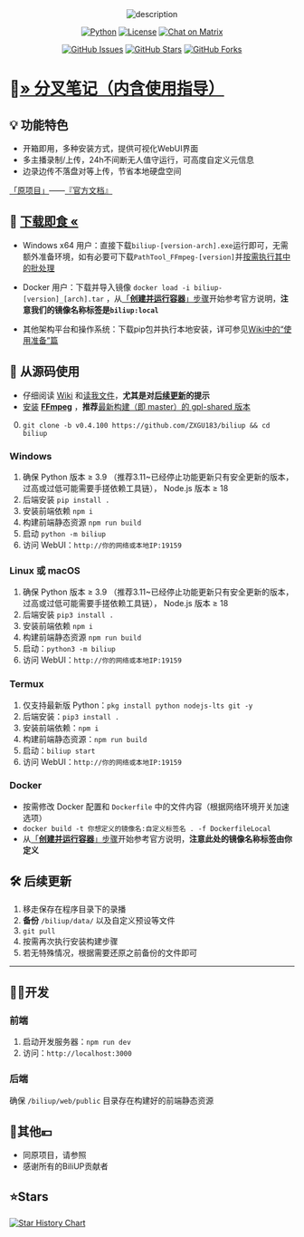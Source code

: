 <div align="center">
  <img src="public/logo.png" alt="description"/>
</div>

<div align="center">

[![Python](https://img.shields.io/badge/python-3.9%2B-blue)](http://www.python.org/download)
[![License](https://img.shields.io/github/license/biliup/biliup)](https://github.com/biliup/biliup/blob/master/LICENSE)
[![Chat on Matrix](https://img.shields.io/badge/Matrix-%23biliup--fork%3Amozilla.org-06D7A0?logo=matrix)](https://matrix.to/#/#biliup-fork:mozilla.org)

[![GitHub Issues](https://img.shields.io/github/issues/biliup/biliup?label=Issues)](https://github.com/biliup/biliup/issues)
[![GitHub Stars](https://img.shields.io/github/stars/biliup/biliup)](https://github.com/biliup/biliup/stargazers)
[![GitHub Forks](https://img.shields.io/github/forks/biliup/biliup)](https://github.com/biliup/biliup/network)

</div>


# 📜[» 分叉笔记（内含使用指导） ](https://github.com/ZXGU183/biliup/wiki)

## 💡 功能特色
* 开箱即用，多种安装方式，提供可视化WebUI界面
* 多主播录制/上传，24h不间断无人值守运行，可高度自定义元信息
* 边录边传不落盘对等上传，节省本地硬盘空间

[「原项目」](https://github.com/biliup/biliup)——[『官方文档』](https://github.com/viondw/viondw.github.io/tree/main/docs/guide)

## 🍱 [下载即食 «](https://github.com/ZXGU183/biliup/releases)

- Windows x64 用户：直接下载`biliup-[version-arch].exe`运行即可，无需额外准备环境，如有必要可下载`PathTool_FFmpeg-[version]`并[按需执行其中的批处理](https://github.com/ZXGU183/biliup/wiki/%E6%A8%A1%E6%9D%BF#%E8%B7%AF%E5%BE%84%E5%8F%98%E9%87%8F%E5%A4%84%E7%90%86%E6%A8%A1%E6%9D%BF)

- Docker 用户：下载并导入镜像 `docker load -i biliup-[version]_[arch].tar` ，从[「**创建并运行容器**」步骤](https://github.com/viondw/viondw.github.io/blob/main/docs/guide/%E5%AE%89%E8%A3%85%E9%83%A8%E7%BD%B2/docker.md#2-%E5%88%9B%E5%BB%BA%E5%B9%B6%E8%BF%90%E8%A1%8C%E5%AE%B9%E5%99%A8)开始参考官方说明，**注意我们的镜像名称标签是`biliup:local`**

- 其他架构平台和操作系统：下载pip包并执行本地安装，详可参见[Wiki中的“使用准备”篇](https://github.com/ZXGU183/biliup/wiki/%E4%BD%BF%E7%94%A8%E5%87%86%E5%A4%87)

## 🚀 从源码使用

- 仔细阅读 [Wiki](https://github.com/ZXGU183/biliup/wiki) 和[读我文件](https://github.com/ZXGU183/biliup/blob/master/README.md)，**尤其是对[后续更新](https://github.com/ZXGU183/biliup?tab=readme-ov-file#%EF%B8%8F-%E5%90%8E%E7%BB%AD%E6%9B%B4%E6%96%B0)的提示**
- [安装](https://zhuanlan.zhihu.com/p/662421567)  [**FFmpeg**](https://ffmpeg.org/) ，**推荐**[最新构建（即 master）的 gpl-shared 版本](https://github.com/BtbN/FFmpeg-Builds/releases)
0. `git clone -b v0.4.100 https://github.com/ZXGU183/biliup && cd biliup`

### Windows
1. 确保 Python 版本 ≥ 3.9 （推荐3.11~已经停止功能更新只有安全更新的版本，过高或过低可能需要手搓依赖工具链）， Node.js 版本 ≥ 18
2. 后端安装 `pip install .`
3. 安装前端依赖 `npm i`
4. 构建前端静态资源 `npm run build`
5. 启动 `python -m biliup`
6. 访问 WebUI：`http://你的网络或本地IP:19159`

### Linux 或 macOS
1. 确保 Python 版本 ≥ 3.9 （推荐3.11~已经停止功能更新只有安全更新的版本，过高或过低可能需要手搓依赖工具链）， Node.js 版本 ≥ 18
2. 后端安装 `pip3 install .`
3. 安装前端依赖 `npm i`
4. 构建前端静态资源 `npm run build`
5. 启动：`python3 -m biliup`
6. 访问 WebUI：`http://你的网络或本地IP:19159`

### Termux
1. 仅支持最新版 Python：`pkg install python nodejs-lts git -y`
2. 后端安装：`pip3 install .`
3. 安装前端依赖：`npm i`
4. 构建前端静态资源：`npm run build`
3. 启动：`biliup start`
4. 访问 WebUI：`http://你的网络或本地IP:19159`

### Docker
- 按需修改 Docker 配置和 `Dockerfile` 中的文件内容（根据网络环境开关加速选项）
- `docker build -t 你想定义的镜像名:自定义标签名 . -f DockerfileLocal`
- 从[「**创建并运行容器**」步骤](https://github.com/viondw/viondw.github.io/blob/main/docs/guide/%E5%AE%89%E8%A3%85%E9%83%A8%E7%BD%B2/docker.md#2-%E5%88%9B%E5%BB%BA%E5%B9%B6%E8%BF%90%E8%A1%8C%E5%AE%B9%E5%99%A8)开始参考官方说明，**注意此处的镜像名称标签由你定义**

## 🛠️ 后续更新
1. 移走保存在程序目录下的录播
2. **备份** `/biliup/data/` 以及自定义预设等文件
3. `git pull`
4. 按需再次执行安装构建步骤
5. 若无特殊情况，根据需要还原之前备份的文件即可

---

## 🧑‍💻开发

### 前端

1. 启动开发服务器：`npm run dev`
2. 访问：`http://localhost:3000`

### 后端

确保 `/biliup/web/public` 目录存在构建好的前端静态资源

## 🤝其他💴
* 同原项目，请参照
* 感谢所有的BiliUP贡献者

## ⭐Stars

<a href="https://www.star-history.com/#ZXGU183/biliup&Date">
 <picture>
   <source media="(prefers-color-scheme: dark)" srcset="https://api.star-history.com/svg?repos=ZXGU183/biliup&type=Date&theme=dark" />
   <source media="(prefers-color-scheme: light)" srcset="https://api.star-history.com/svg?repos=ZXGU183/biliup&type=Date" />
   <img alt="Star History Chart" src="https://api.star-history.com/svg?repos=ZXGU183/biliup&type=Date" />
 </picture>
</a>
